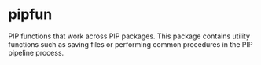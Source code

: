 # pipfun

PIP functions that work across PIP packages. This package contains utility
functions such as saving files or performing common procedures in the PIP
pipeline process.

